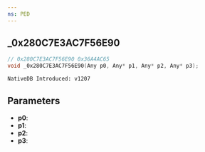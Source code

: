 ```yaml
---
ns: PED
---
```

## _0x280C7E3AC7F56E90

```c
// 0x280C7E3AC7F56E90 0x36A4AC65
void _0x280C7E3AC7F56E90(Any p0, Any* p1, Any* p2, Any* p3);
```

```
NativeDB Introduced: v1207
```

## Parameters
* **p0**:
* **p1**:
* **p2**:
* **p3**:
